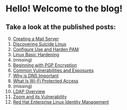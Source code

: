 # Hello! Welcome to the blog!
## Take a look at the published posts:
0. [Creating a Mail Server](https://marcin-wski.github.io/SeniorDesignBlog/Creating-Mail-Server)
1. [Discovering Suicide Linux](https://marcin-wski.github.io/SeniorDesignBlog/Discovering-Suicide-Linux)
2. [Configure Use and Harden PAM](https://marcin-wski.github.io/SeniorDesignBlog/Configure-Use-and-Harden-PAM)
3. [Linux Basic Hardening](https://marcin-wski.github.io/SeniorDesignBlog/Linux-Basic-Hardening)
4. (missing)
5. [Beginning with PGP Encryption](https://marcin-wski.github.io/SeniorDesignBlog/Beginning-with-PGP-Encryption)
6. [Common Vulnerabilities and Exposures](https://marcin-wski.github.io/SeniorDesignBlog/Common-Vulnerabilities-and-Exposures)
7. [Why is DNS Important](https://marcin-wski.github.io/SeniorDesignBlog/Why-is-DNS-Important)
8. [What Is Wi-Fi Protected Access](https://marcin-wski.github.io/SeniorDesignBlog/What-Is-Wi-Fi-Protected-Access)
9. (missing)
10. [LDAP Overview](https://marcin-wski.github.io/SeniorDesignBlog/LDAP-Overview)
11. [Zoom and its Vulnerability](https://marcin-wski.github.io/SeniorDesignBlog/Zoom-and-its-Vulnerability)
12. [Red Hat Enterprise Linux Identity Management](https://marcin-wski.github.io/SeniorDesignBlog/Red-Hat-Enterprise-Linux-Identity-Management)
